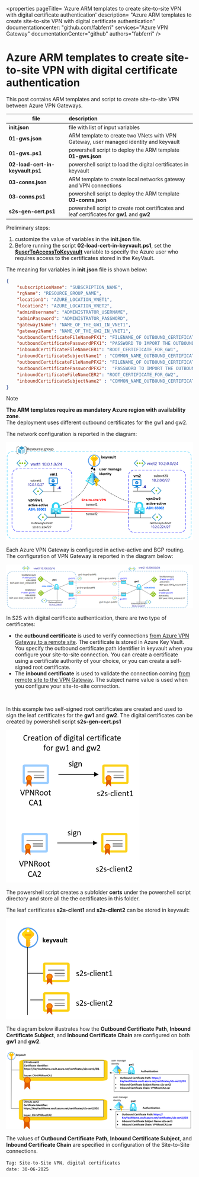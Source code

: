 <properties
   pageTitle= 'Azure ARM templates to create site-to-site VPN with digital certificate authentication'
   description= "Azure ARM templates to create site-to-site VPN with digital certificate authentication"
   documentationcenter: "github.com/fabferri"
   services="Azure VPN Gateway"
   documentationCenter="github"
   authors="fabferri" />

<tags
   ms.service="configuration-Example-Azure"
   ms.devlang="na"
   ms.topic="article"
   ms.tgt_pltfrm="Azure"
   ms.workload="Azure VPN Gateway"
   ms.date="30/06/2025"
   ms.author="fabferri" />

# Azure ARM templates to create site-to-site VPN with digital certificate authentication
This post contains ARM templates and script to create site-to-site VPN between Azure VPN Gateways.

| file              | description                                                                  |       
| ----------------- |:---------------------------------------------------------------------------- |
| **init.json**     | file with list of input variables                                            |
| **01-gws.json**   | ARM template to create two VNets with VPN Gateway, user managed identity and keyvault |
| **01-gws..ps1**   | powershell script to deploy the ARM template **01-gws.json**                 |
| **02-load-cert-in-keyvault.ps1** | powershell script to load the digital certificates in keyvault|
| **03-conns.json** | ARM template to create local networks gateway and VPN connections            |
| **03-conns.ps1**  | powershell script to deploy the ARM template **03-conns.json**               |
| **s2s-gen-cert.ps1**| powershell script to create root certificates and leaf certificates for **gw1** and **gw2** |

Preliminary steps:
1. customize the value of variables in the **init.json** file.
1. Before running the script **02-load-cert-in-keyvault.ps1**, set the <ins>**$userToAccessToKeyvault**</ins> variable to specify the Azure user who requires access to the certificates stored in the KeyVault.

The meaning for variables in **init.json** file is shown below:
```json
{
    "subscriptionName": "SUBSCRIPTION_NAME",
    "rgName": "RESOURCE_GROUP_NAME",
    "location1": "AZURE_LOCATION_VNET1",
    "location2": "AZURE_LOCATION_VNET2",
    "adminUsername": "ADMINISTRATOR_USERNAME",
    "adminPassword": "ADMINISTRATOR_PASSWORD",
    "gateway1Name": "NAME_OF_THE_GW1_IN_VNET1",
    "gateway2Name": "NAME_OF_THE_GW2_IN_VNET1",
    "outboundCertificateFileNamePFX1": "FILENAME_OF OUTBOUND_CERTIFICATE_FOR_GW1",
    "outboundCertificatePasswordPFX1": "PASSWORD TO IMPORT THE OUTBOUND_CERTIFICATES_FOR_GW1",
    "inboundCertificateFileNameCER1": "ROOT_CERTIFICATE_FOR_GW1",
    "inboundCertificateSubjectName1" : "COMMON_NAME_OUTBOUND_CERTIFICATE_GW1",
    "outboundCertificateFileNamePFX2": "FILENAME_OF OUTBOUND_CERTIFICATE_FOR_GW2",
    "outboundCertificatePasswordPFX2":  "PASSWORD TO IMPORT THE OUTBOUND_CERTIFICATES_FOR_GW2",
    "inboundCertificateFileNameCER2": "ROOT_CERTIFICATE_FOR_GW2",
    "inboundCertificateSubjectName2" : "COMMON_NAME_OUTBOUND_CERTIFICATE_GW2"
}
```

> [!NOTE]
> 
> **The ARM templates require as mandatory Azure region with availability zone**. <br>
> The deployment uses different outbound certificates for the gw1 and gw2. <br>
>

The network configuration is reported in the diagram:

[![1]][1]



Each Azure VPN Gateway is configured in active-active and BGP routing.
The configuration of VPN Gateway is reported in the diagram below:

[![2]][2]



In S2S with digital certificate authentication, there are two type of certificates:
- the **outbound certificate** is used to verify connections  <ins>from Azure VPN Gateway to a remote site</ins>.
The certificate is stored in Azure Key Vault. You specify the outbound certificate path identifier in keyvault when you configure your site-to-site connection. You can create a certificate using a certificate authority of your choice, or you can create a self-signed root certificate.
- The **inbound certificate** is used to validate the connection coming <ins>from remote site to the VPN Gateway</ins>. 
The subject name value is used when you configure your site-to-site connection.


<br>

In this example two self-signed root certificates  are created and used to sign the leaf certificates for the **gw1** and **gw2**. The digital certificates can be created by powershell script **s2s-gen-cert.ps1**

[![3]][3]

The powershell script creates a subfolder **certs** under the powershell script directory and store all the the certificates in this folder.

The leaf certificates **s2s-client1** and **s2s-client2** can be stored in keyvault:

[![4]][4]

The diagram below illustrates how the **Outbound Certificate Path**, **Inbound Certificate Subject**, and **Inbound Certificate Chain** are configured on both **gw1** and **gw2**.

[![5]][5]

The values of **Outbound Certificate Path**, **Inbound Certificate Subject**, and **Inbound Certificate Chain** are specified in configuration of the Site-to-Site connections.


`Tag: Site-to-Site VPN, digital certificates` <br>
`date: 30-06-2025`

<!--Image References-->

[1]: ./media/network-diagram.png "network diagram"
[2]: ./media/network-details.png "VPN Local Network Gateway and Connections"
[3]: ./media/creation-certificates.png "generate root certificatesa dn leaf certificates for the gw1 and gw2"
[4]: ./media/store-certificates-in-keyvault.png "digital certificates for gw1 and gw2 stored in keyvault"
[5]: ./media/inbound-and-oubound-certificates.png "Outbound Certificate Path, Inbound Certificate Subject, and Inbound Certificate Chain** for gw1 and gw2"

<!--Link References-->
